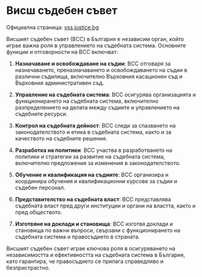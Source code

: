 # Висш съдебен съвет

Официална страница: [vss.justice.bg](https://vss.justice.bg/)

Висшият съдебен съвет (ВСС) в България е независим орган, който играе важна роля в управлението на съдебната система. Основните функции и отговорности на ВСС включват:

1. **Назначаване и освобождаване на съдии**: ВСС отговаря за назначаването, преназначаването и освобождаването на съдии в различни съдилища, включително Върховния касационен съд и Върховния административен съд.

2. **Управление на съдебната система**: ВСС осигурява организацията и функционирането на съдебната система, включително разпределението на делата между съдиите и управлението на съдебните ресурси.

3. **Контрол на съдебната дейност**: ВСС следи за спазването на законодателството и етика в съдебната система, както и за качеството на съдебните решения.

4. **Разработка на политики**: ВСС участва в разработването на политики и стратегии за развитие на съдебната система, включително предложения за изменения в законодателството.

5. **Обучение и квалификация на съдиите**: ВСС организира и координира обучения и квалификационни курсове за съдии и съдебен персонал.

6. **Представителство на съдебната власт**: ВСС представлява съдебната власт пред други институции и органи на властта, както и пред обществото.

7. **Изготвяне на доклади и становища**: ВСС изготвя доклади и становища по важни въпроси, свързани с функционирането на съдебната система и правосъдието в страната.

Висшият съдебен съвет играе ключова роля в осигуряването на независимостта и ефективността на съдебната система в България, като гарантира, че правосъдието се прилага справедливо и безпристрастно.

